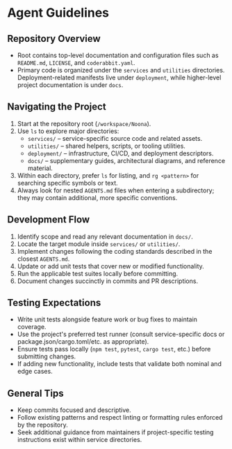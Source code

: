 # Agent Guidelines

## Repository Overview
- Root contains top-level documentation and configuration files such as `README.md`, `LICENSE`, and `coderabbit.yaml`.
- Primary code is organized under the `services` and `utilities` directories. Deployment-related manifests live under `deployment`, while higher-level project documentation is under `docs`.

## Navigating the Project
1. Start at the repository root (`/workspace/Noona`).
2. Use `ls` to explore major directories:
   - `services/` – service-specific source code and related assets.
   - `utilities/` – shared helpers, scripts, or tooling utilities.
   - `deployment/` – infrastructure, CI/CD, and deployment descriptors.
   - `docs/` – supplementary guides, architectural diagrams, and reference material.
3. Within each directory, prefer `ls` for listing, and `rg <pattern>` for searching specific symbols or text.
4. Always look for nested `AGENTS.md` files when entering a subdirectory; they may contain additional, more specific conventions.

## Development Flow
1. Identify scope and read any relevant documentation in `docs/`.
2. Locate the target module inside `services/` or `utilities/`.
3. Implement changes following the coding standards described in the closest `AGENTS.md`.
4. Update or add unit tests that cover new or modified functionality.
5. Run the applicable test suites locally before committing.
6. Document changes succinctly in commits and PR descriptions.

## Testing Expectations
- Write unit tests alongside feature work or bug fixes to maintain coverage.
- Use the project's preferred test runner (consult service-specific docs or package.json/cargo.toml/etc. as appropriate).
- Ensure tests pass locally (`npm test`, `pytest`, `cargo test`, etc.) before submitting changes.
- If adding new functionality, include tests that validate both nominal and edge cases.

## General Tips
- Keep commits focused and descriptive.
- Follow existing patterns and respect linting or formatting rules enforced by the repository.
- Seek additional guidance from maintainers if project-specific testing instructions exist within service directories.
